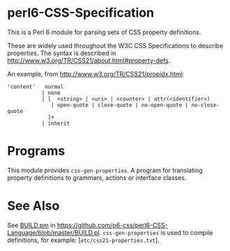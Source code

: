 perl6-CSS-Specification
=======================
This is a Perl 6 module for parsing sets of CSS property definitions.

These are widely used throughout the W3C CSS Specifications to describe properties.
The syntax is described in http://www.w3.org/TR/CSS21/about.html#property-defs.

An example, from http://www.w3.org/TR/CSS21/propidx.html:

    'content'	normal
               | none
               | [  <string> | <uri> | <counter> | attr(<identifier>)
                  | open-quote | close-quote | no-open-quote | no-close-quote
                 ]+
               | inherit


Programs
========
This module provides `css-gen-properties`. A program for translating property definitions
to grammars, actions or interface classes.

See Also
========
See [BUILD.pm](https://github.com/p6-css/perl6-CSS-Language/blob/master/BUILD.pl) in https://github.com/p6-css/perl6-CSS-Language/blob/master/BUILD.pl. `css-gen-properties` is used to compile definitions, for example: [`etc/css21-properties.txt`].

